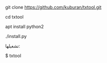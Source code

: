 git clone https://github.com/kuburan/txtool.git

cd txtool

apt install python2

./install.py

تشغيلها:

$ txtool
